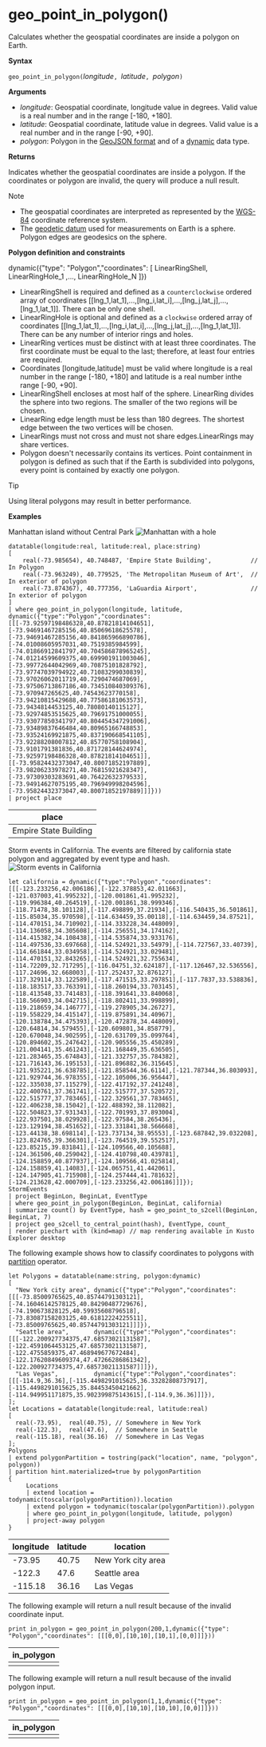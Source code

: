 # geo_point_in_polygon()

Calculates whether the geospatial coordinates are inside a polygon on Earth.

**Syntax**

`geo_point_in_polygon(`*longitude*`, `*latitude*`, `*polygon*`)`

**Arguments**

* *longitude*: Geospatial coordinate, longitude value in degrees. Valid value is a real number and in the range [-180, +180].
* *latitude*: Geospatial coordinate, latitude value in degrees. Valid value is a real number and in the range [-90, +90].
* *polygon*: Polygon in the [GeoJSON format](https://tools.ietf.org/html/rfc7946) and of a [dynamic](./scalar-data-types/dynamic.md) data type.

**Returns**

Indicates whether the geospatial coordinates are inside a polygon. If the coordinates or polygon are invalid, the query will produce a null result. 

> [!NOTE]
> * The geospatial coordinates are interpreted as represented by the [WGS-84](https://earth-info.nga.mil/GandG/update/index.php?action=home) coordinate reference system.
> * The [geodetic datum](https://en.wikipedia.org/wiki/Geodetic_datum) used for measurements on Earth is a sphere. Polygon edges are geodesics on the sphere.

**Polygon definition and constraints**

dynamic({"type": "Polygon","coordinates": [ LinearRingShell, LinearRingHole_1 ,..., LinearRingHole_N ]})

* LinearRingShell is required and defined as a `counterclockwise` ordered array of coordinates [[lng_1,lat_1],...,[lng_i,lat_i],...,[lng_j,lat_j],...,[lng_1,lat_1]]. There can be only one shell.
* LinearRingHole is optional and defined as a `clockwise` ordered array of coordinates [[lng_1,lat_1],...,[lng_i,lat_i],...,[lng_j,lat_j],...,[lng_1,lat_1]]. There can be any number of interior rings and holes.
* LinearRing vertices must be distinct with at least three coordinates. The first coordinate must be equal to the last; therefore, at least four entries are required.
* Coordinates [longitude,latitude] must be valid where longitude is a real number in the range [-180, +180] and latitude is a real number inthe range [-90, +90].
* LinearRingShell encloses at most half of the sphere. LinearRing divides the sphere into two regions. The smaller of the two regions will be chosen.
* LinearRing edge length must be less than 180 degrees. The shortest edge between the two vertices will be chosen.
* LinearRings must not cross and must not share edges.LinearRings may share vertices.
* Polygon doesn't necessarily contains its vertices. Point containment in polygon is defined as such that if the Earth is subdivided into polygons, every point is contained by exactly one polygon.

> [!TIP]
> Using literal polygons may result in better performance.

**Examples**

Manhattan island without Central Park
![Manhattan with a hole](./images/queries/geo/polygon_manhattan_with_hole.png)

<!-- csl: https://help.kusto.windows.net/Samples -->
```
datatable(longitude:real, latitude:real, place:string)
[
    real(-73.985654), 40.748487, 'Empire State Building',           // In Polygon 
    real(-73.963249), 40.779525, 'The Metropolitan Museum of Art',  // In exterior of polygon
    real(-73.874367), 40.777356, 'LaGuardia Airport',               // In exterior of polygon
]
| where geo_point_in_polygon(longitude, latitude, dynamic({"type":"Polygon","coordinates":[[[-73.92597198486328,40.87821814104651],[-73.94691467285156,40.85069618625578],[-73.94691467285156,40.841865966890786],[-74.01008605957031,40.7519385984599],[-74.01866912841797,40.704586878965245],[-74.01214599609375,40.699901911003046],[-73.99772644042969,40.70875101828792],[-73.97747039794922,40.71083299030839],[-73.97026062011719,40.7290474687069],[-73.97506713867186,40.734510840309376],[-73.970947265625,40.74543623770158],[-73.94210815429688,40.77586181063573],[-73.9434814453125,40.78080140115127],[-73.92974853515625,40.79691751000055],[-73.93077850341797,40.804454347291006],[-73.93489837646484,40.80965166748853],[-73.93524169921875,40.837190668541105],[-73.92288208007812,40.85770758108904],[-73.9101791381836,40.871728144624974],[-73.92597198486328,40.87821814104651]],[[-73.95824432373047,40.80071852197889],[-73.98206233978271,40.76815921628347],[-73.97309303283691,40.76422632379533],[-73.94914627075195,40.796949998204596],[-73.95824432373047,40.80071852197889]]]}))
| project place
```

| place                 |
|-----------------------|
| Empire State Building |

Storm events in California. The events are filtered by california state polygon and aggregated by event type and hash.
![Storm events in California](./images/queries/geo/california_storm_events.png)
<!-- csl: https://help.kusto.windows.net/Samples -->
```
let california = dynamic({"type":"Polygon","coordinates":[[[-123.233256,42.006186],[-122.378853,42.011663],[-121.037003,41.995232],[-120.001861,41.995232],[-119.996384,40.264519],[-120.001861,38.999346],[-118.71478,38.101128],[-117.498899,37.21934],[-116.540435,36.501861],[-115.85034,35.970598],[-114.634459,35.00118],[-114.634459,34.87521],[-114.470151,34.710902],[-114.333228,34.448009],[-114.136058,34.305608],[-114.256551,34.174162],[-114.415382,34.108438],[-114.535874,33.933176],[-114.497536,33.697668],[-114.524921,33.54979],[-114.727567,33.40739],[-114.661844,33.034958],[-114.524921,33.029481],[-114.470151,32.843265],[-114.524921,32.755634],[-114.72209,32.717295],[-116.04751,32.624187],[-117.126467,32.536556],[-117.24696,32.668003],[-117.252437,32.876127],[-117.329114,33.122589],[-117.471515,33.297851],[-117.7837,33.538836],[-118.183517,33.763391],[-118.260194,33.703145],[-118.413548,33.741483],[-118.391641,33.840068],[-118.566903,34.042715],[-118.802411,33.998899],[-119.218659,34.146777],[-119.278905,34.26727],[-119.558229,34.415147],[-119.875891,34.40967],[-120.138784,34.475393],[-120.472878,34.448009],[-120.64814,34.579455],[-120.609801,34.858779],[-120.670048,34.902595],[-120.631709,35.099764],[-120.894602,35.247642],[-120.905556,35.450289],[-121.004141,35.461243],[-121.168449,35.636505],[-121.283465,35.674843],[-121.332757,35.784382],[-121.716143,36.195153],[-121.896882,36.315645],[-121.935221,36.638785],[-121.858544,36.6114],[-121.787344,36.803093],[-121.929744,36.978355],[-122.105006,36.956447],[-122.335038,37.115279],[-122.417192,37.241248],[-122.400761,37.361741],[-122.515777,37.520572],[-122.515777,37.783465],[-122.329561,37.783465],[-122.406238,38.15042],[-122.488392,38.112082],[-122.504823,37.931343],[-122.701993,37.893004],[-122.937501,38.029928],[-122.97584,38.265436],[-123.129194,38.451652],[-123.331841,38.566668],[-123.44138,38.698114],[-123.737134,38.95553],[-123.687842,39.032208],[-123.824765,39.366301],[-123.764519,39.552517],[-123.85215,39.831841],[-124.109566,40.105688],[-124.361506,40.259042],[-124.410798,40.439781],[-124.158859,40.877937],[-124.109566,41.025814],[-124.158859,41.14083],[-124.065751,41.442061],[-124.147905,41.715908],[-124.257444,41.781632],[-124.213628,42.000709],[-123.233256,42.006186]]]});
StormEvents
| project BeginLon, BeginLat, EventType
| where geo_point_in_polygon(BeginLon, BeginLat, california)
| summarize count() by EventType, hash = geo_point_to_s2cell(BeginLon, BeginLat, 7)
| project geo_s2cell_to_central_point(hash), EventType, count_
| render piechart with (kind=map) // map rendering available in Kusto Explorer desktop
```

The following example shows how to classify coordinates to polygons with [partition](./partitionoperator.md) operator.

<!-- csl: https://help.kusto.windows.net/Samples -->
```
let Polygons = datatable(name:string, polygon:dynamic)
[  
  "New York city area", dynamic({"type":"Polygon","coordinates":[[[-73.85009765625,40.85744791303121],[-74.16046142578125,40.84290487729676],[-74.190673828125,40.59935608796518],[-73.83087158203125,40.61812224225511],[-73.85009765625,40.85744791303121]]]}),
  "Seattle area",       dynamic({"type":"Polygon","coordinates":[[[-122.200927734375,47.68573021131587],[-122.4591064453125,47.68573021131587],[-122.4755859375,47.468949677672484],[-122.17620849609374,47.47266286861342],[-122.200927734375,47.68573021131587]]]}),
  "Las Vegas",          dynamic({"type":"Polygon","coordinates":[[[-114.9,36.36],[-115.4498291015625,36.33282808737917],[-115.4498291015625,35.84453450421662],[-114.949951171875,35.902399875143615],[-114.9,36.36]]]}),
];
let Locations = datatable(longitude:real, latitude:real)
[
  real(-73.95),  real(40.75), // Somewhere in New York
  real(-122.3),  real(47.6),  // Somewhere in Seattle
  real(-115.18), real(36.16)  // Somewhere in Las Vegas
];
Polygons
| extend polygonPartition = tostring(pack("location", name, "polygon", polygon))
| partition hint.materialized=true by polygonPartition
{   
     Locations
     | extend location = todynamic(toscalar(polygonPartition)).location
     | extend polygon = todynamic(toscalar(polygonPartition)).polygon
     | where geo_point_in_polygon(longitude, latitude, polygon)
     | project-away polygon
}
```

|longitude|latitude|location|
|---|---|---|
|-73.95|40.75|New York city area|
|-122.3|47.6|Seattle area|
|-115.18|36.16|Las Vegas|

The following example will return a null result because of the invalid coordinate input.

<!-- csl: https://help.kusto.windows.net/Samples -->
```
print in_polygon = geo_point_in_polygon(200,1,dynamic({"type": "Polygon","coordinates": [[[0,0],[10,10],[10,1],[0,0]]]}))
```

| in_polygon |
|------------|
|            |

The following example will return a null result because of the invalid polygon input.

<!-- csl: https://help.kusto.windows.net/Samples -->
```
print in_polygon = geo_point_in_polygon(1,1,dynamic({"type": "Polygon","coordinates": [[[0,0],[10,10],[10,10],[0,0]]]}))
```

| in_polygon |
|------------|
|            |
